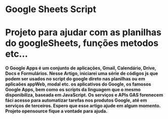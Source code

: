 # Google Sheets Script

# Projeto para ajudar com as planilhas do googleSheets, funções metodos etc...

<strong>
O Google Apps é um conjunto de aplicações, Gmail, Calendário, Drive, Docs e Formulários.
Nesse Artigo, iniciarei uma série de códigos js que podem ser usados no script do google direto nas planilhas ou em aplicaões appWeb, modal etc.
os aplicativos do Google, os famosos Google Apps, bem como os scripts da linguagem que o mesmo disponibiliza, baseada em JavaScript.
Os serviços e APIs GAS forenecem fáci acesso para automatizar tarefas nos produtos Google, até em serviços de terceiros.
Espero que esse artigo ajude em algum momento.
<strong>
Projeto opensource fique a vontade para ajuda.
